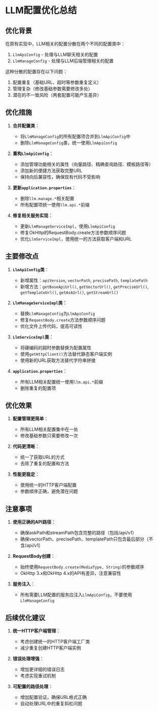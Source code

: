 # LLM配置优化总结

## 优化背景

在原有实现中，LLM相关的配置分散在两个不同的配置类中：
1. `LlmApiConfig` - 处理与LLM聊天相关的配置
2. `LlmManageConfig` - 处理与LLM后端管理相关的配置

这种分散的配置存在以下问题：
1. 配置重复（基础URL、超时等参数重复定义）
2. 管理复杂（修改基础参数需要修改多处）
3. 潜在的不一致风险（两套配置可能产生差异）

## 优化措施

1. **合并配置类**：
   - 将`LlmManageConfig`的所有配置项合并到`LlmApiConfig`中
   - 删除`LlmManageConfig`类，统一使用`LlmApiConfig`

2. **重构`LlmApiConfig`**：
   - 添加管理功能相关的属性（向量路径、精确查询路径、模板路径等）
   - 添加新的便捷方法获取完整URL
   - 保持向后兼容性，确保现有代码不受影响

3. **更新`application.properties`**：
   - 删除`llm.manage.*`相关配置
   - 所有配置项统一使用`llm.api.*`前缀

4. **修复相关服务实现**：
   - 更新`LlmManageServiceImpl`，使用`LlmApiConfig`
   - 修复OkHttp的RequestBody.create方法参数顺序问题
   - 优化`LlmServiceImpl`，使用统一的方法获取客户端和URL

## 主要修改点

1. **`LlmApiConfig`类**：
   - 新增属性：`apiVersion`, `vectorPath`, `precisePath`, `templatePath`
   - 新增方法：`getBaseApiUrl()`, `getVectorUrl()`, `getPreciseUrl()`, `getTemplateUrl()`, `getAskUrl()`, `getStreamUrl()`

2. **`LlmManageServiceImpl`类**：
   - 替换`LlmManageConfig`为`LlmApiConfig`
   - 修复`RequestBody.create`方法参数顺序问题
   - 优化文件上传代码，提高可读性

3. **`LlmServiceImpl`类**：
   - 将硬编码的超时参数替换为配置属性
   - 使用`getHttpClient()`方法替代静态客户端实例
   - 使用新的URL获取方法替代字符串拼接

4. **`application.properties`**：
   - 所有LLM相关配置统一使用`llm.api.*`前缀
   - 删除重复的配置项

## 优化效果

1. **配置管理更简单**：
   - 所有LLM相关配置集中在一处
   - 修改基础参数只需要修改一次

2. **代码更清晰**：
   - 统一了获取URL的方式
   - 去除了重复的配置和方法

3. **性能更稳定**：
   - 使用统一的HTTP客户端配置
   - 参数顺序正确，避免潜在问题

## 注意事项

1. **使用正确的API路径**：
   - 确保askPath和streamPath包含完整的路径（包括/api/v1）
   - 确保vectorPath、precisePath、templatePath只包含最后部分（不含/api/v1）

2. **RequestBody创建**：
   - 始终使用`RequestBody.create(MediaType, String)`的参数顺序
   - OkHttp 3.x和OkHttp 4.x的API有差异，注意兼容性

3. **服务注入**：
   - 所有需要LLM配置的服务应注入`LlmApiConfig`，不要使用`LlmManageConfig`

## 后续优化建议

1. **统一HTTP客户端管理**：
   - 考虑创建统一的HTTP客户端工厂类
   - 减少重复创建HTTP客户端实例

2. **错误处理增强**：
   - 增加更详细的错误日志
   - 考虑实现重试机制

3. **可配置的路径处理**：
   - 增加配置验证，确保URL格式正确
   - 自动处理URL中的重复斜杠问题 